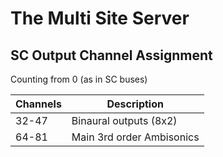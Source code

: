 
# The Multi Site Server

## SC Output Channel Assignment

Counting from 0 (as in SC buses)

Channels    | Description
---         | ---   
32-47       | Binaural outputs (8x2)
64-81       | Main 3rd order Ambisonics
